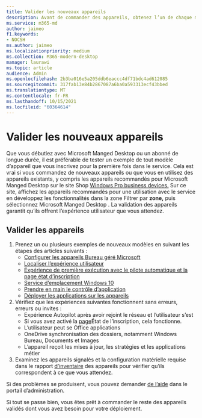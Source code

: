 ```yaml
---
title: Valider les nouveaux appareils
description: Avant de commander des appareils, obtenez l’un de chaque modèle et testez-le
ms.service: m365-md
author: jaimeo
f1.keywords:
- NOCSH
ms.author: jaimeo
ms.localizationpriority: medium
ms.collection: M365-modern-desktop
manager: laurawi
ms.topic: article
audience: Admin
ms.openlocfilehash: 2b3ba016e5a205ddb6eaccc4df71bdc4ad612085
ms.sourcegitcommit: 317fab13e84b2867087a6ba0a593313ecf43bbed
ms.translationtype: MT
ms.contentlocale: fr-FR
ms.lasthandoff: 10/15/2021
ms.locfileid: "60364614"
---
```

# <a name="validate-new-devices"></a>Valider les nouveaux appareils

Que vous débutiez avec Microsoft Manged Desktop ou un abonné de longue durée, il est préférable de tester un exemple de tout modèle d’appareil que vous inscrivez pour la première fois dans le service. Cela est vrai si vous commandez de nouveaux appareils ou que vous en utilisez des appareils existants, y compris les appareils recommandés pour Microsoft Manged Desktop sur le site Shop [Windows Pro business devices.](https://www.microsoft.com/en-us/windowsforbusiness/view-all-devices) Sur ce site, affichez les appareils recommandés  pour une  utilisation avec le service en développez les fonctionnalités dans la zone Filtrer par **zone,** puis sélectionnez Microsoft Manged Desktop . La validation des appareils garantit qu’ils offrent l’expérience utilisateur que vous attendez.

## <a name="validate-devices"></a>Valider les appareils

1. Prenez un ou plusieurs exemples de nouveaux modèles en suivant les étapes des articles suivants :
    - [Configurer les appareils Bureau géré Microsoft](set-up-devices.md)
    - [Localiser l’expérience utilisateur](localization.md)
    - [Expérience de première exécution avec le pilote automatique et la page état d’inscription](esp-first-run.md)
    - [Service d’emplacement Windows 10](device-location.md)
    - [Prendre en main le contrôle d’application](get-started-app-control.md)
    - [Déployer les applications sur les appareils](deploy-apps.md)
2. Vérifiez que les expériences suivantes fonctionnent sans erreurs, erreurs ou invites :
    - Expérience Autopilot après avoir rejoint le réseau et l’utilisateur s’est
    - Si vous avez activé la [page](esp-first-run.md)État de l’inscription, cela fonctionne.
    - L’utilisateur peut se Office applications
    - OneDrive synchronisation des dossiers, notamment Windows Bureau, Documents et Images
    - L’appareil reçoit les mises à jour, les stratégies et les applications métier
3. Examinez les appareils signalés et la configuration matérielle requise dans le rapport [d’inventaire](../working-with-managed-desktop/device-inventory-report.md) des appareils pour vérifier qu’ils correspondent à ce que vous attendez.

Si des problèmes se produisent, vous pouvez demander [de l’aide](../working-with-managed-desktop/admin-support.md) dans le portail d’administration.

Si tout se passe bien, vous êtes prêt à commander le reste des appareils validés dont vous avez besoin pour votre déploiement.
